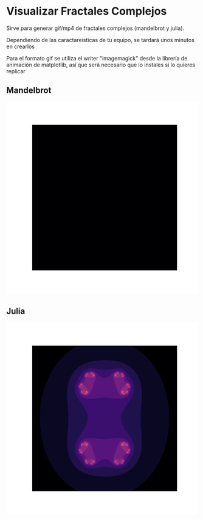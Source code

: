 # Visualizar Fractales Complejos

Sirve para generar gif/mp4 de fractales complejos (mandelbrot y julia).

Dependiendo de las caractareísticas de tu equipo, se tardará unos minutos en crearlos

Para el formato gif se utiliza el writer "imagemagick" desde la librería de animación de matplotlib, así que será necesario que lo instales si lo quieres replicar

## Mandelbrot

![](mandelbrot.gif)


## Julia

![](julia.gif)
